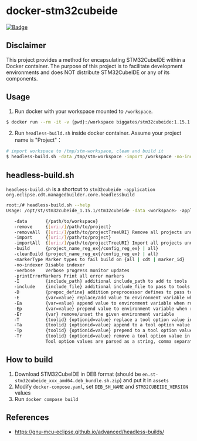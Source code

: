 # docker-stm32cubeide

[![Badge](https://img.shields.io/docker/v/biggates/stm32cubeide?logo=docker&label=biggates%2Fstm32cubeide)](https://hub.docker.com/r/biggates/stm32cubeide)

## Disclaimer

This project provides a method for encapsulating STM32CubeIDE within a Docker container. The purpose of this project is to facilitate development environments and does NOT distribute STM32CubeIDE or any of its components.

## Usage

1. Run docker with your workspace mounted to `/workspace`.

  ```bash
  $ docker run --rm -it -v {pwd}:/workspace biggates/stm32cubeide:1.15.1
  ```

2. Run `headless-build.sh` inside docker container. Assume your project name is "Project"：

  ```bash
  # import workspace to /tmp/stm-workspace, clean and build it
  $ headless-build.sh -data /tmp/stm-workspace -import /workspace -no-indexer -cleanBuild "Project/Release"
  ```

## headless-build.sh

`headless-build.sh` is a shortcut to `stm32cubeide -application org.eclipse.cdt.managedbuilder.core.headlessbuild`

```bash
root:/# headless-build.sh --help
Usage: /opt/st/stm32cubeide_1.15.1/stm32cubeide -data <workspace> -application org.eclipse.cdt.managedbuilder.core.headlessbuild [ OPTIONS ]

   -data       {/path/to/workspace}
   -remove     {[uri:/]/path/to/project}
   -removeAll  {[uri:/]/path/to/projectTreeURI} Remove all projects under URI
   -import     {[uri:/]/path/to/project}
   -importAll  {[uri:/]/path/to/projectTreeURI} Import all projects under URI
   -build      {project_name_reg_ex{/config_reg_ex} | all}
   -cleanBuild {project_name_reg_ex{/config_reg_ex} | all}
   -markerType Marker types to fail build on {all | cdt | marker_id}
   -no-indexer Disable indexer
   -verbose    Verbose progress monitor updates
   -printErrorMarkers Print all error markers
   -I          {include_path} additional include_path to add to tools
   -include    {include_file} additional include_file to pass to tools
   -D          {prepoc_define} addition preprocessor defines to pass to the tools
   -E          {var=value} replace/add value to environment variable when running all tools
   -Ea         {var=value} append value to environment variable when running all tools
   -Ep         {var=value} prepend value to environment variable when running all tools
   -Er         {var} remove/unset the given environment variable
   -T          {toolid} {optionid=value} replace a tool option value in each configuration built
   -Ta         {toolid} {optionid=value} append to a tool option value in each configuration built
   -Tp         {toolid} {optionid=value} prepend to a tool option value in each configuration built
   -Tr         {toolid} {optionid=value} remove a tool option value in each configuration built
               Tool option values are parsed as a string, comma separated list of strings or a boolean based on the options type
```

## How to build

1. Download STM32CubeIDE in DEB format (should be `en.st-stm32cubeide_xxx_amd64.deb_bundle.sh.zip`) and put it in `assets`
2. Modify `docker-compose.yaml`, set `DEB_SH_NAME` and `STM32CUBEIDE_VERSION` values
3. Run `docker compose build`

## References

- https://gnu-mcu-eclipse.github.io/advanced/headless-builds/
